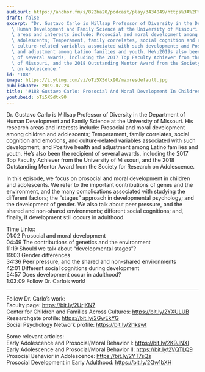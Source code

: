 ```yaml
---
audiourl: https://anchor.fm/s/822ba20/podcast/play/3434049/https%3A%2F%2Fd3ctxlq1ktw2nl.cloudfront.net%2Fproduction%2F2019-5-1%2F16275278-44100-2-31a6fd1148f5a.m4a
draft: false
excerpt: "Dr. Gustavo Carlo is Millsap Professor of Diversity in the Department of\
  \ Human Development and Family Science at the University of Missouri. His research\
  \ areas and interests include: Prosocial and moral development among children and\
  \ adolescents; Temperament, family correlates, social cognition and emotions, and\
  \ culture-related variables associated with such development; and Positive health\
  \ and adjustment among Latino families and youth. He\u2019s also been the recipient\
  \ of several awards, including the 2017 Top Faculty Achiever from the University\
  \ of Missouri, and the 2018 Outstanding Mentor Award from the Society for Research\
  \ on Adolescence."
id: '188'
image: https://i.ytimg.com/vi/oTi5XSdtx90/maxresdefault.jpg
publishDate: 2019-07-24
title: '#188 Gustavo Carlo: Prosocial And Moral Development In Children And Adolescents'
youtubeid: oTi5XSdtx90
---
```

<div class="timelinks">

Dr. Gustavo Carlo is Millsap Professor of Diversity in the Department of Human Development and Family Science at the University of Missouri. His research areas and interests include: Prosocial and moral development among children and adolescents; Temperament, family correlates, social cognition and emotions, and culture-related variables associated with such development; and Positive health and adjustment among Latino families and youth. He’s also been the recipient of several awards, including the 2017 Top Faculty Achiever from the University of Missouri, and the 2018 Outstanding Mentor Award from the Society for Research on Adolescence.

In this episode, we focus on prosocial and moral development in children and adolescents. We refer to the important contributions of genes and the environment, and the many complications associated with studying the different factors; the “stages” approach in developmental psychology; and the development of gender. We also talk about peer pressure, and the shared and non-shared environments; different social cognitions; and, finally, if development still occurs in adulthood.

Time Links:  
<time>01:02</time> Prosocial and moral development  
<time>04:49</time> The contributions of genetics and the environment   
<time>11:19</time> Should we talk about “developmental stages”?                                                  
<time>19:03</time> Gender differences                                             
<time>34:36</time> Peer pressure, and the shared and non-shared environments                                                         
<time>42:01</time> Different social cognitions during development  
<time>54:57</time> Does development occur in adulthood?             
<time>1:03:09</time> Follow Dr. Carlo’s work!

---

Follow Dr. Carlo’s work:  
Faculty page: https://bit.ly/2UrjKN7  
Center for Children and Families Across Cultures: https://bit.ly/2YXULUB  
Researchgate profile: https://bit.ly/2GwEkYG  
Social Psychology Network profile: https://bit.ly/2I1kswt

Some relevant articles:  
Early Adolescence and Prosocial/Moral Behavior I: https://bit.ly/2K9JNXI  
Early Adolescence and Prosocial/Moral Behavior II: https://bit.ly/2VQTLQ9  
Prosocial Behavior in Adolescence: https://bit.ly/2YT7sQs  
Prosocial Development in Early Adulthood: https://bit.ly/2Qw1bXH
</div>

